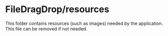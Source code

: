 # FileDragDrop/resources

This folder contains resources (such as images) needed by the application. This file can
be removed if not needed.
